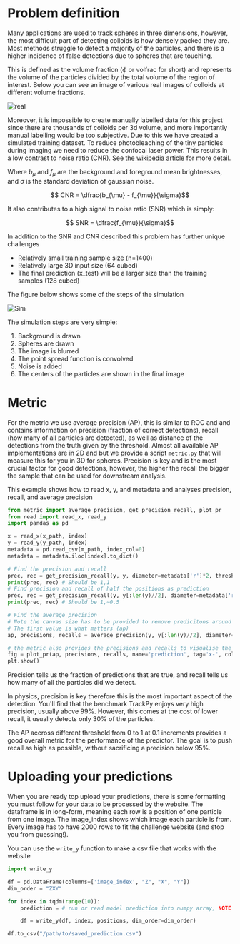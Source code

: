 # Problem definition

Many applications are used to track spheres in three dimensions, however, the most difficult part of detecting colloids is how densely packed they are. Most methods struggle to detect a majority of the particles, and there is a higher incidence of false detections due to spheres that are touching.

This is defined as the volume fraction ($`\phi`$ or volfrac for short) and represents the volume of the particles divided by the total volume of the region of interest. Below you can see an image of various real images of colloids at different volume fractions.

![real](https://i.postimg.cc/k4cjvppd/colloid-Real.png)

Moreover, it is impossible to create manually labelled data for this project since there are thousands of colloids per 3d volume, and more importantly manual labelling would be too subjective. Due to this we have created a simulated training dataset.
To reduce photobleaching of the tiny particles during imaging we need to reduce the confocal laser power. 
This results in a low contrast to noise ratio (CNR). See [the wikipedia article](https://en.wikipedia.org/wiki/Contrast-to-noise_ratio) for more detail.

Where $`b_{\mu}`$ and $`f_{\mu}`$ are the background and foreground mean brightnesses, and $`\sigma`$ is the standard deviation of gaussian noise.

```math
    CNR = \dfrac{b_{\mu} - f_{\mu}}{\sigma}
```

It also contributes to a high signal to noise ratio (SNR) which is simply:

```math
    SNR = \dfrac{f_{\mu}}{\sigma}
```

In addition to the SNR and CNR described this problem has further unique challenges
- Relatively small training sample size (n=1400)
- Relatively large 3D input size (64 cubed)
- The final prediction (x_test) will be a larger size than the training samples (128 cubed)

The figure below shows some of the steps of the simulation

![Sim](https://i.postimg.cc/2SsXkvZg/colloid-Sim.png)

The simulation steps are very simple:
1. Background is drawn
2. Spheres are drawn
3. The image is blurred
4. The point spread function is convolved
5. Noise is added
6. The centers of the particles are shown in the final image

# Metric

For the metric we use average precision (AP), this is similar to ROC and and contains information on precision (fraction of correct detections), recall (how many of all particles are detected), as well as distance of the detections from the truth given by the threshold. Almost all available AP implementations are in 2D and but we provide a script `metric.py` that will measure this for you in 3D for spheres. Precision is key and is the most crucial factor for good detections, however, the higher the recall the bigger the sample that can be used for downstream analysis.

This example shows how to read x, y, and metadata and analyses precision, recall, and average precision

```python
from metric import average_precision, get_precision_recall, plot_pr
from read import read_x, read_y
import pandas as pd

x = read_x(x_path, index)
y = read_y(y_path, index)
metadata = pd.read_csv(m_path, index_col=0)
metadata = metadata.iloc[index].to_dict()

# Find the precision and recall 
prec, rec = get_precision_recall(y, y, diameter=metadata['r']*2, threshold=0.5)
print(prec, rec) # Should be 1,1
# Find precision and recall of half the positions as prediction
prec, rec = get_precision_recall(y, y[:len(y)//2], diameter=metadata['r']*2, threshold=0.5)
print(prec, rec) # Should be 1,~0.5

# Find the average precision
# Note the canvas size has to be provided to remove predicitons around the borders which usually cause errors
# The first value is what matters (ap)
ap, precisions, recalls = average_precision(y, y[:len(y)//2], diameter=diameter, canvas_size=x.shape)

# the metric also provides the precisions and recalls to visualise the performance
fig = plot_pr(ap, precisions, recalls, name='prediction', tag='x-', color='red')
plt.show()
```

Precision tells us the fraction of predictions that are true, and recall tells us how many of all the particles did we detect.

In physics, precision is key therefore this is the most important aspect of the detection.
You'll find that the benchmark TrackPy enjoys very high precision, usually above 99%. 
However, this comes at the cost of lower recall, it usually detects only 30% of the particles.

The AP accross different threshold from 0 to 1 at 0.1 increments provides a good overall metric for the performance of the predictor. 
The goal is to push recall as high as possible, without sacrificing a precision below 95%.

# Uploading your predictions

When you are ready top upload your predictions, there is some formatting you must follow for your data to be processed by the website.
The dataframe is in long-form, meaning each row is a position of one particle from one image.
The image_index shows which image each particle is from.
Every image has to have 2000 rows to fit the challenge website (and stop you from guessing!).

You can use the `write_y` function to make a csv file that works with the website

```python
import write_y

df = pd.DataFrame(columns=['image_index', "Z", "X", "Y"])
dim_order = "ZXY"

for index in tqdm(range(10)):
    prediction = # run or read model prediction into numpy array, NOTE the dim_order provided above

    df = write_y(df, index, positions, dim_order=dim_order)

df.to_csv("/path/to/saved_prediction.csv")

```
